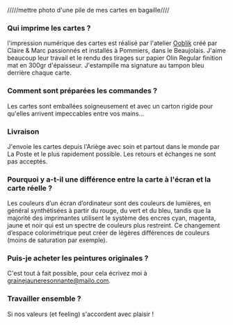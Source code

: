 /////mettre photo d'une pile de mes cartes en bagaille////

### Qui imprime les cartes ?

l'impression numérique des cartes est réalisé par l'atelier [Ooblik](https://print-ooblik.fr/fr/) créé par Claire & Marc passionnés et installés à Pommiers, dans le Beaujolais. J'aime beaucoup leur travail et le rendu des tirages sur papier Olin Regular finition mat en 300gr d'épaisseur. J'estampille ma signature au tampon bleu derrière chaque carte.


### Comment sont préparées les commandes ? 
Les cartes sont emballées soigneusement et avec un carton rigide pour qu'elles arrivent impeccables entre vos mains...

### Livraison

J'envoie les cartes depuis l'Ariège avec soin et partout dans le monde par La Poste et le plus rapidement possible.
Les retours et échanges ne sont pas acceptés.


### Pourquoi y a-t-il une différence entre la carte à l'écran et la carte réelle ?
Les couleurs d’un écran d’ordinateur sont des couleurs de lumières, en général synthétisées à partir du rouge, du vert et du bleu, tandis que la majorité des imprimantes utilisent le système des encres cyan, magenta, jaune et noir qui est un spectre de couleurs plus restreint. Ce changement d’espace colorimétrique peut créer de légères différences de couleurs (moins de saturation par exemple).

### Puis-je acheter les peintures originales ?
C'est tout à fait possible, pour cela écrivez moi à grainejauneresonnante@mailo.com. 

### Travailler ensemble ?
Si nos valeurs (et feeling) s'accordent avec plaisir !


